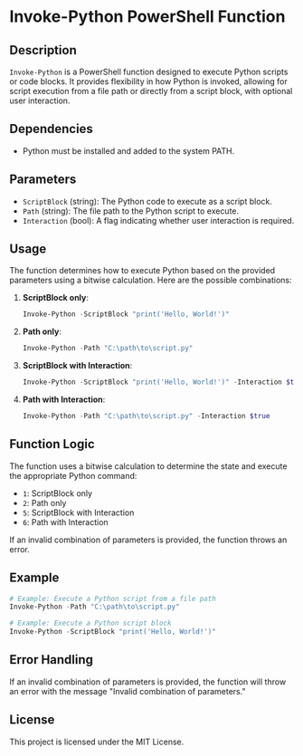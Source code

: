 # Invoke-Python PowerShell Function

## Description
`Invoke-Python` is a PowerShell function designed to execute Python scripts or code blocks. It provides flexibility in how Python is invoked, allowing for script execution from a file path or directly from a script block, with optional user interaction.

## Dependencies
- Python must be installed and added to the system PATH.

## Parameters
- `ScriptBlock` (string): The Python code to execute as a script block.
- `Path` (string): The file path to the Python script to execute.
- `Interaction` (bool): A flag indicating whether user interaction is required.

## Usage
The function determines how to execute Python based on the provided parameters using a bitwise calculation. Here are the possible combinations:

1. **ScriptBlock only**:
    ```powershell
    Invoke-Python -ScriptBlock "print('Hello, World!')"
    ```

2. **Path only**:
    ```powershell
    Invoke-Python -Path "C:\path\to\script.py"
    ```

3. **ScriptBlock with Interaction**:
    ```powershell
    Invoke-Python -ScriptBlock "print('Hello, World!')" -Interaction $true
    ```

4. **Path with Interaction**:
    ```powershell
    Invoke-Python -Path "C:\path\to\script.py" -Interaction $true
    ```

## Function Logic
The function uses a bitwise calculation to determine the state and execute the appropriate Python command:
- `1`: ScriptBlock only
- `2`: Path only
- `5`: ScriptBlock with Interaction
- `6`: Path with Interaction

If an invalid combination of parameters is provided, the function throws an error.

## Example
```powershell
# Example: Execute a Python script from a file path
Invoke-Python -Path "C:\path\to\script.py"

# Example: Execute a Python script block
Invoke-Python -ScriptBlock "print('Hello, World!')"
```
## Error Handling
If an invalid combination of parameters is provided, the function will throw an error with the message "Invalid combination of parameters."

## License
This project is licensed under the MIT License.
